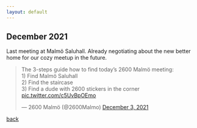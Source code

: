 ```yaml
---
layout: default
---
```


## December 2021

Last meeting at Malmö Saluhall. Already negotiating about the new better home for our cozy meetup in the future. 

<blockquote class="twitter-tweet"><p lang="en" dir="ltr">The 3-steps guide how to find today’s 2600 Malmö meeting:<br>1) Find Malmö Saluhall<br>2) Find the staircase <br>3) Find a dude with 2600 stickers in the corner <a href="https://t.co/c5UvBpOEmo">pic.twitter.com/c5UvBpOEmo</a></p>&mdash; 2600 Malmö (@2600Malmo) <a href="https://twitter.com/2600Malmo/status/1466795305844842501?ref_src=twsrc%5Etfw">December 3, 2021</a></blockquote> <script async src="https://platform.twitter.com/widgets.js" charset="utf-8"></script>

[back](/)